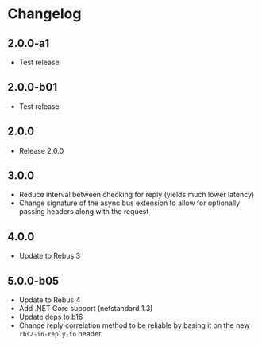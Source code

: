 # Changelog

## 2.0.0-a1

* Test release

## 2.0.0-b01

* Test release

## 2.0.0

* Release 2.0.0

## 3.0.0

* Reduce interval between checking for reply (yields much lower latency)
* Change signature of the async bus extension to allow for optionally passing headers along with the request

## 4.0.0

* Update to Rebus 3

## 5.0.0-b05

* Update to Rebus 4
* Add .NET Core support (netstandard 1.3)
* Update deps to b16
* Change reply correlation method to be reliable by basing it on the new `rbs2-in-reply-to` header